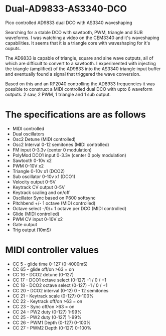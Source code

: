 # Dual-AD9833-AS3340-DCO

Pico controlled AD9833 dual DCO with AS3340 waveshaping

Searching for a stable DCO with sawtooth, PWM, triangle and SUB waveforms.
I was watching a video on the CEM3340 and it's waveshaping capabilities.
It seems that it is a triangle core with waveshaping for it's ouputs.

The AD9833 is capable of triangle, square and sine wave outputs, all of which are difficult to convert to a sawtooth.
I experimented with injecting the triangle (amplified) of the AD9833 into the AS3340 triangle input buffer and eventually found a signal that triggered the wave conversion.

Based on this and an RP2040 controlling the AD8933 frequencies it was possible to construct a MIDI controlled dual DCO with upto 6 waveform outputs. 
2 saw, 2 PWM, 1 triangle and 1 sub output.

# The specifications are as follows

* MIDI controlled
* Dual oscillators 
* Osc2 Detune (MIDI controlled)
* Osc2 Interval 0-12 semitones (MIDI controlled)
* FM input 0-3.3v (center 0 modulation)
* PolyMod DCO1 input 0-3.3v (center 0  poly modulation)
* Sawtooth 0-10v x2
* PWM 0-10V x2
* Triangle 0-10v x1 (DCO2)
* Sub oscillator 0-10v x1 (DCO1)
* Velocity output 0-5V
* Keytrack CV output 0-5V
* Keytrack scaling and on/off
* Oscillator Sync based on P600 softsync
* Pitchbend +/- 1 octave (MIDI controlled)
* Octave select -/0/+ 1 octave per DCO (MIDI controlled)
* Glide (MIDI controlled)
* PWM CV input 0-10V x2
* Gate output
* Trig output (10mS)

# MIDI controller values
  
* CC 5 - glide time 0-127 (0-4000mS)
* CC 65 - glide off/on >63 = on
* CC 16 - DCO2 detune (0-127)
* CC 17 - DCO1 octave select (0-127) -1 / 0 / +1
* CC 18 - DCO2 octave select (0-127) -1 / 0 / +1
* CC 20 - DCO2 interval (0-12) 0 - 12 semitones
* CC 21 - Keytrack scale (0-127) 0-100%
* CC 22 - Keytrack off/on >63 = on
* CC 23 - Sync off/on >63 = on
* CC 24 - PW2 duty (0-127) 1-99%
* CC 25 - PW2 duty (0-127) 1-99%
* CC 26 - PWM1 Depth (0-127) 0-100%
* CC 27 - PWM2 Depth (0-127) 0-100%



